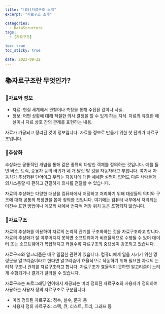 ```yaml
---
title: "[OS]자료구조 소개"
excerpt: "자료구조 소개"

categories:
  - DataStructure
tags:
  - [자료구조]

toc: true
toc_sticky: true

date: 2023-09-22
---
```


## 📚자료구조란 무엇인가?
### 📄자료와 정보
* 자료: 현실 세계에서 관찰이나 측정을 통해 수집된 값이나 사실.
* 정보: 어떤 상황에 대해 적절한 의사 결정을 할 수 있게 하는 지식. 자료의 유효한 해설이나 자료 상호 간의 관계를 표현하는 내용.

자료가 가공되고 정리된 것이 정보입니다. 자료를 정보로 만들기 위한 첫 단계가 자료구조입니다.

### 📄추상화
추상화는 공통적인 개념을 통해 같은 종류의 다양한 객체를 정의하는 것입니다. 예를 들면 버스, 트럭, 승용차 등의 바퀴가 네 개 달린 탈 것을 자동차라고 부릅니다. 여기서 자동차가 추상화된 단어이고 우리는 자동차에 대한 세세한 설명이 없어도 다른 사람들과 의사소통할 때 편하고 간결하게 의사를 전달할 수 있습니다.

자료의 추상화는 다양한 대상을 컴퓨터에서 저장하고 처리하기 위해 대상들의 의미와 구조에 대해 공통의 특징만을 봅아 정의한 것입니다. 여기에는 컴퓨터 내부에서 처리되는 이진수 표현 방법이나 메모리 내에서 전자적 저장 위치 등은 포함되지 않습니다.

### 📄자료구조
자료의 추상화를 이용하여 자료의 논리적 관계를 구조화하는 것을 자료구조라고 합니다. 자료의 추상화가 잘 이루어지지 못하면 소프트웨어가 비효율적으로 수행될 수 있어 데이터 또는 소프트웨어가 복잡해지고 커질수록 자료구조의 중요성이 강조되고 있습니다.

자료구조와 알고리즘은 매우 밀접한 관련이 있습니다. 컴퓨터에게 일을 시키기 위한 명령문을 알고리즘이라고 한다면 알고리즘이 효율적으로 작동하기 위해 필요한 자료의 논리적 구조나 관계를 자료구조라고 합니다. 자료구조가 효율적이 못하면 알고리즘이 느리게 수행되거나 결과가 달라질 수 있습니다.

자료구조는 프로그래밍 언어에서 제공되는 미리 정의된 자료구조와 사용자가 정의하여 사용하는 사용자 정의 자료구조로 구분됩니다.

* 미리 정의된 자료구조: 정수, 실수, 문자 등
* 사용자 정의 자료구조: 스택, 큐, 리스트, 트리, 그래프 등

<br><br>
